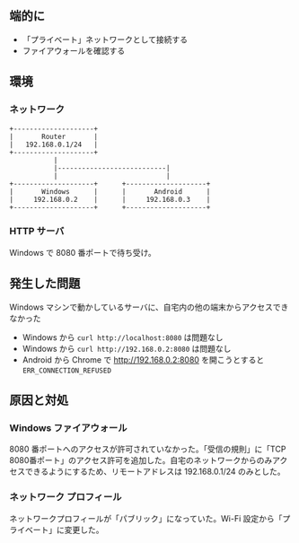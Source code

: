 ## 端的に

- 「プライベート」ネットワークとして接続する
- ファイアウォールを確認する


## 環境

### ネットワーク

```
+--------------------+
|       Router       |
|   192.168.0.1/24   |
+--------------------+
           |
           |---------------------------|
           |                           |
+--------------------+      +--------------------+
|       Windows      |      |       Android      |
|     192.168.0.2    |      |     192.168.0.3    |
+--------------------+      +--------------------+
```

### HTTP サーバ

Windows で 8080 番ポートで待ち受け。


## 発生した問題

Windows マシンで動かしているサーバに、自宅内の他の端末からアクセスできなかった

- Windows から `curl http://localhost:8080` は問題なし
- Windows から `curl http://192.168.0.2:8080` は問題なし
- Android から Chrome で http://192.168.0.2:8080 を開こうとすると`ERR_CONNECTION_REFUSED`


## 原因と対処

### Windows ファイアウォール

8080 番ポートへのアクセスが許可されていなかった。「受信の規則」に「TCP 8080番ポート」のアクセス許可を追加した。自宅のネットワークからのみアクセスできるようにするため、リモートアドレスは 192.168.0.1/24 のみとした。

### ネットワーク プロフィール

ネットワークプロフィールが「パブリック」になっていた。Wi-Fi 設定から「プライベート」に変更した。
